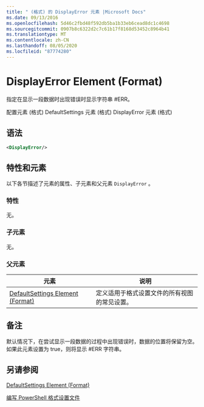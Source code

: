 ```yaml
---
title: " (格式) 的 DisplayError 元素 |Microsoft Docs"
ms.date: 09/13/2016
ms.openlocfilehash: 5d46c2fbd48f592db5ba1b33eb6cead8dc1c4698
ms.sourcegitcommit: 0907b8c6322d2c7c61b17f8168d53452c8964b41
ms.translationtype: MT
ms.contentlocale: zh-CN
ms.lasthandoff: 08/05/2020
ms.locfileid: "87774280"
---
```

# <a name="displayerror-element-format"></a>DisplayError Element (Format)

指定在显示一段数据时出现错误时显示字符串 #ERR。

配置元素 (格式) DefaultSettings 元素 (格式) DisplayError 元素 (格式) 

## <a name="syntax"></a>语法

```xml
<DisplayError/>
```

## <a name="attributes-and-elements"></a>特性和元素

以下各节描述了元素的属性、子元素和父元素 `DisplayError` 。

### <a name="attributes"></a>特性

无。

### <a name="child-elements"></a>子元素

无。

### <a name="parent-elements"></a>父元素

|元素|说明|
|-------------|-----------------|
|[DefaultSettings Element (Format)](./defaultsettings-element-format.md)|定义适用于格式设置文件的所有视图的常见设置。|

## <a name="remarks"></a>备注

默认情况下，在尝试显示一段数据的过程中出现错误时，数据的位置将保留为空。 如果此元素设置为 true，则将显示 #ERR 字符串。

## <a name="see-also"></a>另请参阅

[DefaultSettings Element (Format)](./defaultsettings-element-format.md)

[编写 PowerShell 格式设置文件](./writing-a-powershell-formatting-file.md)
